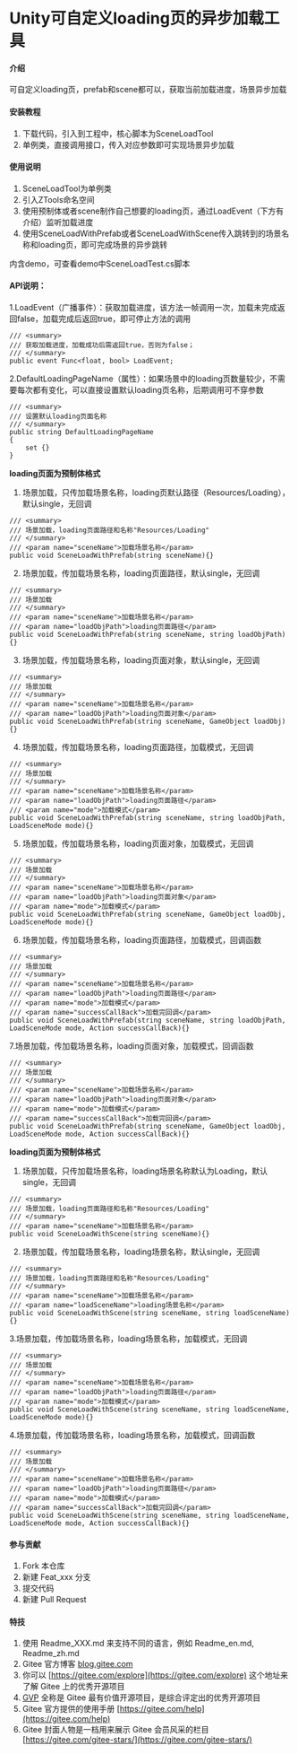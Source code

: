 # Unity可自定义loading页的异步加载工具

#### 介绍
可自定义loading页，prefab和scene都可以，获取当前加载进度，场景异步加载


#### 安装教程

1.  下载代码，引入到工程中，核心脚本为SceneLoadTool
2.  单例类，直接调用接口，传入对应参数即可实现场景异步加载

#### 使用说明
1.  SceneLoadTool为单例类
2.  引入ZTools命名空间
3.  使用预制体或者scene制作自己想要的loading页，通过LoadEvent（下方有介绍）监听加载进度
4.  使用SceneLoadWithPrefab或者SceneLoadWithScene传入跳转到的场景名称和loading页，即可完成场景的异步跳转

内含demo，可查看demo中SceneLoadTest.cs脚本
#### API说明：

1.LoadEvent（广播事件）：获取加载进度，该方法一帧调用一次，加载未完成返回false，加载完成后返回true，即可停止方法的调用

```
/// <summary>
/// 获取加载进度，加载成功后需返回true，否则为false；
/// </summary>
public event Func<float, bool> LoadEvent;
```
2.DefaultLoadingPageName（属性）：如果场景中的loading页数量较少，不需要每次都有变化，可以直接设置默认loading页名称，后期调用可不穿参数

```
/// <summary>
/// 设置默认loading页面名称
/// </summary>
public string DefaultLoadingPageName
{
    set {}
}
```



 **loading页面为预制体格式** 
1. 场景加载，只传加载场景名称，loading页默认路径（Resources/Loading），默认single，无回调
```
/// <summary>
/// 场景加载，loading页面路径和名称"Resources/Loading"
/// </summary>
/// <param name="sceneName">加载场景名称</param>
public void SceneLoadWithPrefab(string sceneName){}
```

2.  场景加载，传加载场景名称，loading页面路径，默认single，无回调
```
/// <summary>
/// 场景加载
/// </summary>
/// <param name="sceneName">加载场景名称</param>
/// <param name="loadObjPath">loading页面路径</param>
public void SceneLoadWithPrefab(string sceneName, string loadObjPath){}
```

3.  场景加载，传加载场景名称，loading页面对象，默认single，无回调
```
/// <summary>
/// 场景加载
/// </summary>
/// <param name="sceneName">加载场景名称</param>
/// <param name="loadObjPath">loading页面对象</param>
public void SceneLoadWithPrefab(string sceneName, GameObject loadObj){}
```

4. 场景加载，传加载场景名称，loading页面路径，加载模式，无回调
```
/// <summary>
/// 场景加载
/// </summary>
/// <param name="sceneName">加载场景名称</param>
/// <param name="loadObjPath">loading页面路径</param>
/// <param name="mode">加载模式</param>
public void SceneLoadWithPrefab(string sceneName, string loadObjPath, LoadSceneMode mode){}
```

5. 场景加载，传加载场景名称，loading页面对象，加载模式，无回调
```
/// <summary>
/// 场景加载
/// </summary>
/// <param name="sceneName">加载场景名称</param>
/// <param name="loadObjPath">loading页面对象</param>
/// <param name="mode">加载模式</param>
public void SceneLoadWithPrefab(string sceneName, GameObject loadObj, LoadSceneMode mode){}
```

6. 场景加载，传加载场景名称，loading页面路径，加载模式，回调函数
```
/// <summary>
/// 场景加载
/// </summary>
/// <param name="sceneName">加载场景名称</param>
/// <param name="loadObjPath">loading页面路径</param>
/// <param name="mode">加载模式</param>
/// <param name="successCallBack">加载完回调</param>
public void SceneLoadWithPrefab(string sceneName, string loadObjPath, LoadSceneMode mode, Action successCallBack){}
```

7.场景加载，传加载场景名称，loading页面对象，加载模式，回调函数
```
/// <summary>
/// 场景加载
/// </summary>
/// <param name="sceneName">加载场景名称</param>
/// <param name="loadObjPath">loading页面对象</param>
/// <param name="mode">加载模式</param>
/// <param name="successCallBack">加载完回调</param>
public void SceneLoadWithPrefab(string sceneName, GameObject loadObj, LoadSceneMode mode, Action successCallBack){}
```

 **loading页面为预制体格式** 

1. 场景加载，只传加载场景名称，loading场景名称默认为Loading，默认single，无回调
```
/// <summary>
/// 场景加载，loading页面路径和名称"Resources/Loading"
/// </summary>
/// <param name="sceneName">加载场景名称</param>
public void SceneLoadWithScene(string sceneName){}
```

2. 场景加载，传加载场景名称，loading场景名称，默认single，无回调
```
/// <summary>
/// 场景加载，loading页面路径和名称"Resources/Loading"
/// </summary>
/// <param name="sceneName">加载场景名称</param>
/// <param name="loadSceneName">loading场景名称</param>
public void SceneLoadWithScene(string sceneName, string loadSceneName){}
```

3.场景加载，传加载场景名称，loading场景名称，加载模式，无回调
```
/// <summary>
/// 场景加载
/// </summary>
/// <param name="sceneName">加载场景名称</param>
/// <param name="loadObjPath">loading页面路径</param>
/// <param name="mode">加载模式</param>
public void SceneLoadWithScene(string sceneName, string loadSceneName, LoadSceneMode mode){}
```

4.场景加载，传加载场景名称，loading场景名称，加载模式，回调函数
```
/// <summary>
/// 场景加载
/// </summary>
/// <param name="sceneName">加载场景名称</param>
/// <param name="loadObjPath">loading页面路径</param>
/// <param name="mode">加载模式</param>
/// <param name="successCallBack">加载完回调</param>
public void SceneLoadWithScene(string sceneName, string loadSceneName, LoadSceneMode mode, Action successCallBack){}
```






#### 参与贡献

1.  Fork 本仓库
2.  新建 Feat_xxx 分支
3.  提交代码
4.  新建 Pull Request


#### 特技

1.  使用 Readme\_XXX.md 来支持不同的语言，例如 Readme\_en.md, Readme\_zh.md
2.  Gitee 官方博客 [blog.gitee.com](https://blog.gitee.com)
3.  你可以 [https://gitee.com/explore](https://gitee.com/explore) 这个地址来了解 Gitee 上的优秀开源项目
4.  [GVP](https://gitee.com/gvp) 全称是 Gitee 最有价值开源项目，是综合评定出的优秀开源项目
5.  Gitee 官方提供的使用手册 [https://gitee.com/help](https://gitee.com/help)
6.  Gitee 封面人物是一档用来展示 Gitee 会员风采的栏目 [https://gitee.com/gitee-stars/](https://gitee.com/gitee-stars/)
